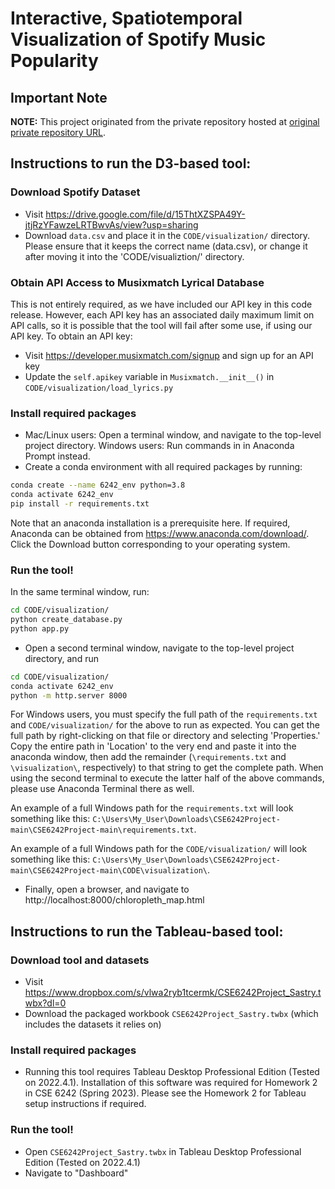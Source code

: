 # Interactive, Spatiotemporal Visualization of Spotify Music Popularity
## Important Note
**NOTE:** This project originated from the private repository hosted at [original private repository URL](https://github.com/jerryuhoo/CSE6242Project).

## Instructions to run the D3-based tool:

### Download Spotify Dataset
* Visit https://drive.google.com/file/d/15ThtXZSPA49Y-jtjRzYFawzeLRTBwvAs/view?usp=sharing
* Download `data.csv` and place it in the `CODE/visualization/` directory. Please ensure that it keeps the correct name (data.csv), or change it after moving it into the 'CODE/visualiztion/' directory.

### Obtain API Access to Musixmatch Lyrical Database
This is not entirely required, as we have included our API key in this code release. However, each API key has an associated daily maximum limit on API calls, so it is possible that the tool will fail after some use, if using our API key. To obtain an API key:
* Visit https://developer.musixmatch.com/signup and sign up for an API key
* Update the `self.apikey` variable in `Musixmatch.__init__()` in `CODE/visualization/load_lyrics.py`

### Install required packages
* Mac/Linux users: Open a terminal window, and navigate to the top-level project directory. Windows users: Run commands in in Anaconda Prompt instead.
* Create a conda environment with all required packages by running: 
```bash
conda create --name 6242_env python=3.8
conda activate 6242_env
pip install -r requirements.txt
```
Note that an anaconda installation is a prerequisite here. If required, Anaconda can be obtained from https://www.anaconda.com/download/. Click the Download button corresponding to your operating system.

### Run the tool!
In the same terminal window, run:
```bash
cd CODE/visualization/
python create_database.py
python app.py
```
* Open a second terminal window, navigate to the top-level project directory, and run
```bash
cd CODE/visualization/
conda activate 6242_env
python -m http.server 8000
```

For Windows users, you must specify the full path of the `requirements.txt` and `CODE/visualization/` for the above to run as expected. You can get the full path by right-clicking on that file or directory and selecting 'Properties.' Copy the entire path in 'Location' to the very end and paste it into the anaconda window, then add the remainder (`\requirements.txt` and `\visualization\`, respectively) to that string to get the complete path. When using the second terminal to execute the latter half of the above commands, please use Anaconda Terminal there as well.

An example of a full Windows path for the `requirements.txt` will look something like this: `C:\Users\My_User\Downloads\CSE6242Project-main\CSE6242Project-main\requirements.txt`.

An example of a full Windows path for the `CODE/visualization/` will look something like this: `C:\Users\My_User\Downloads\CSE6242Project-main\CSE6242Project-main\CODE\visualization\`.

* Finally, open a browser, and navigate to http://localhost:8000/chloropleth_map.html

## Instructions to run the Tableau-based tool:
### Download tool and datasets
* Visit https://www.dropbox.com/s/vlwa2ryb1tcermk/CSE6242Project_Sastry.twbx?dl=0
* Download the packaged workbook `CSE6242Project_Sastry.twbx` (which includes the datasets it relies on)

### Install required packages
* Running this tool requires Tableau Desktop Professional Edition (Tested on 2022.4.1). Installation of this software was required for Homework 2 in CSE 6242 (Spring 2023). Please see the Homework 2 for Tableau setup instructions if required.

### Run the tool!
* Open `CSE6242Project_Sastry.twbx` in Tableau Desktop Professional Edition (Tested on 2022.4.1)
* Navigate to "Dashboard"
